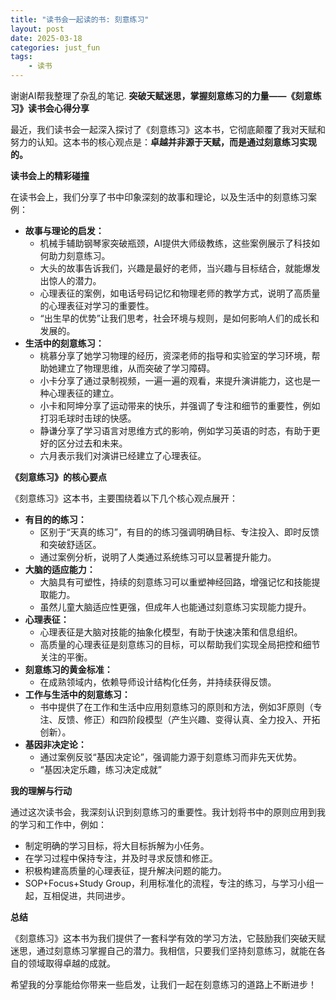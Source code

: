 ```yaml
---
title: "读书会一起读的书: 刻意练习"
layout: post
date: 2025-03-18
categories: just_fun
tags:
    - 读书
---
```

谢谢AI帮我整理了杂乱的笔记.
**突破天赋迷思，掌握刻意练习的力量——《刻意练习》读书会心得分享**

最近，我们读书会一起深入探讨了《刻意练习》这本书，它彻底颠覆了我对天赋和努力的认知。这本书的核心观点是：**卓越并非源于天赋，而是通过刻意练习实现的。**

**读书会上的精彩碰撞**

在读书会上，我们分享了书中印象深刻的故事和理论，以及生活中的刻意练习案例：

* **故事与理论的启发：**
    * 机械手辅助钢琴家突破瓶颈，AI提供大师级教练，这些案例展示了科技如何助力刻意练习。
    * 大头的故事告诉我们，兴趣是最好的老师，当兴趣与目标结合，就能爆发出惊人的潜力。
    * 心理表征的案例，如电话号码记忆和物理老师的教学方式，说明了高质量的心理表征对学习的重要性。
    * “出生早的优势”让我们思考，社会环境与规则，是如何影响人们的成长和发展的。
* **生活中的刻意练习：**
    * 桃慕分享了她学习物理的经历，资深老师的指导和实验室的学习环境，帮助她建立了物理思维，从而突破了学习障碍。
    * 小卡分享了通过录制视频，一遍一遍的观看，来提升演讲能力，这也是一种心理表征的建立。
    * 小卡和阿坤分享了运动带来的快乐，并强调了专注和细节的重要性，例如打羽毛球时击球的快感。
    * 静谦分享了学习语言对思维方式的影响，例如学习英语的时态，有助于更好的区分过去和未来。
    * 六月表示我们对演讲已经建立了心理表征。

**《刻意练习》的核心要点**

《刻意练习》这本书，主要围绕着以下几个核心观点展开：

* **有目的的练习：**
    * 区别于“天真的练习”，有目的的练习强调明确目标、专注投入、即时反馈和突破舒适区。
    * 通过案例分析，说明了人类通过系统练习可以显著提升能力。
* **大脑的适应能力：**
    * 大脑具有可塑性，持续的刻意练习可以重塑神经回路，增强记忆和技能提取能力。
    * 虽然儿童大脑适应性更强，但成年人也能通过刻意练习实现能力提升。
* **心理表征：**
    * 心理表征是大脑对技能的抽象化模型，有助于快速决策和信息组织。
    * 高质量的心理表征是刻意练习的目标，可以帮助我们实现全局把控和细节关注的平衡。
* **刻意练习的黄金标准：**
    * 在成熟领域内，依赖导师设计结构化任务，并持续获得反馈。
* **工作与生活中的刻意练习：**
    * 书中提供了在工作和生活中应用刻意练习的原则和方法，例如3F原则（专注、反馈、修正）和四阶段模型（产生兴趣、变得认真、全力投入、开拓创新）。
* **基因非决定论：**
    * 通过案例反驳“基因决定论”，强调能力源于刻意练习而非先天优势。
    * “基因决定乐趣，练习决定成就”

**我的理解与行动**

通过这次读书会，我深刻认识到刻意练习的重要性。我计划将书中的原则应用到我的学习和工作中，例如：

* 制定明确的学习目标，将大目标拆解为小任务。
* 在学习过程中保持专注，并及时寻求反馈和修正。
* 积极构建高质量的心理表征，提升解决问题的能力。
* SOP+Focus+Study Group，利用标准化的流程，专注的练习，与学习小组一起，互相促进，共同进步。

**总结**

《刻意练习》这本书为我们提供了一套科学有效的学习方法，它鼓励我们突破天赋迷思，通过刻意练习掌握自己的潜力。我相信，只要我们坚持刻意练习，就能在各自的领域取得卓越的成就。

希望我的分享能给你带来一些启发，让我们一起在刻意练习的道路上不断进步！
